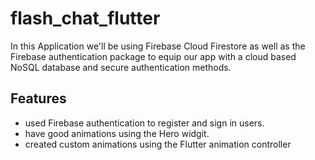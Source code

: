 # flash_chat_flutter

  In this Application we'll be using Firebase Cloud Firestore as well as the Firebase authentication package to equip our app with a cloud based NoSQL database and secure authentication methods.
 
 ## Features
 
- used Firebase authentication to register and sign in users.
- have good animations using the Hero widgit.
- created custom animations using the Flutter animation controller
